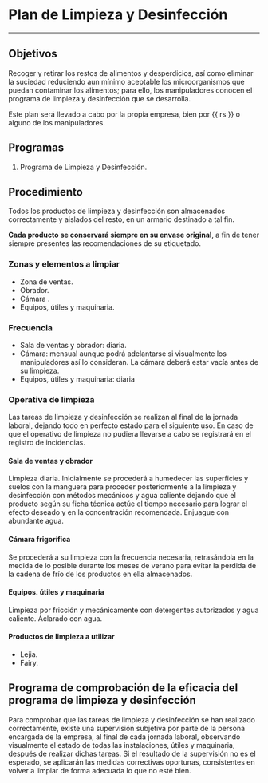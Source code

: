 # Plan de Limpieza y Desinfección

______________________________________________________________________

## Objetivos

Recoger y retirar los restos de alimentos y desperdicios, así como eliminar la suciedad reduciendo aun mínimo aceptable los microorganismos que puedan contaminar los alimentos; para ello, los manipuladores conocen el programa de limpieza y desinfección que se desarrolla.

Este plan será llevado a cabo por la propia empresa, bien por {{ rs }} o alguno de los manipuladores.

## Programas

1. Programa de Limpieza y Desinfección.

## Procedimiento

Todos los productos de limpieza y desinfección son almacenados
correctamente y aislados del resto, en un armario destinado a tal fin.

**Cada producto se conservará siempre en su envase original**, a fin de tener siempre presentes las recomendaciones  de su etiquetado.

### Zonas y elementos a limpiar

- Zona de ventas.
- Obrador.
- Cámara .
- Equipos, útiles y maquinaria.

### Frecuencia

- Sala de ventas y obrador: diaria.
- Cámara: mensual aunque podrá adelantarse si visualmente los manipuladores así lo consideran. La cámara deberá estar vacía antes de su limpieza.
- Equipos, útiles y maquinaria: diaria

### Operativa de limpieza

Las tareas de limpieza y desinfección se realizan al final de la jornada laboral, dejando todo en perfecto estado para el siguiente uso. En caso de que el operativo de limpieza no pudiera llevarse a cabo se registrará en el registro de incidencias.

#### Sala de ventas y obrador

Limpieza diaria. Inicialmente se procederá a humedecer las superficies y suelos con la manguera para proceder posteriormente a la limpieza y desinfección con métodos mecánicos y agua caliente dejando que el producto según su ficha técnica actúe el tiempo necesario para lograr el efecto deseado y en la concentración recomendada. Enjuague con abundante agua.

#### Cámara frigorífica

Se procederá a su limpieza con la frecuencia necesaria, retrasándola en la medida de lo posible durante los meses de verano para evitar la perdida de la cadena de frío de los productos en ella almacenados.

#### Equipos. útiles y maquinaria

Limpieza por fricción y mecánicamente con detergentes autorizados y agua caliente. Aclarado con agua.

#### Productos de limpieza a utilizar

- Lejia.
- Fairy.

## Programa de comprobación de la eficacia del programa de limpieza y desinfección

Para comprobar que las tareas de limpieza y desinfección se han realizado correctamente, existe una supervisión subjetiva por parte de la persona encargada de la empresa, al final de cada jornada laboral, observando visualmente el estado de todas las instalaciones, útiles y maquinaria, después de realizar dichas tareas. Si el resultado de la supervisión no es el esperado, se aplicarán las medidas correctivas oportunas, consistentes en volver a limpiar de forma adecuada lo que no esté bien.
